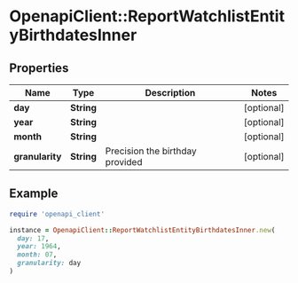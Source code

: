 # OpenapiClient::ReportWatchlistEntityBirthdatesInner

## Properties

| Name | Type | Description | Notes |
| ---- | ---- | ----------- | ----- |
| **day** | **String** |  | [optional] |
| **year** | **String** |  | [optional] |
| **month** | **String** |  | [optional] |
| **granularity** | **String** | Precision the birthday provided | [optional] |

## Example

```ruby
require 'openapi_client'

instance = OpenapiClient::ReportWatchlistEntityBirthdatesInner.new(
  day: 17,
  year: 1964,
  month: 07,
  granularity: day
)
```

